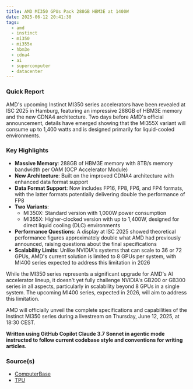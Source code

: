 ```yaml
---
title: AMD MI350 GPUs Pack 288GB HBM3E at 1400W
date: 2025-06-12 20:41:30
tags:
  - amd
  - instinct
  - mi350
  - mi355x
  - hbm3e
  - cdna4
  - ai
  - supercomputer
  - datacenter
---
```


### Quick Report

AMD\'s upcoming Instinct MI350 series accelerators have been revealed at ISC 2025 in Hamburg, featuring an impressive 288GB of HBM3E memory and the new CDNA4 architecture. Two days before AMD\'s official announcement, details have emerged showing that the MI355X variant will consume up to 1,400 watts and is designed primarily for liquid-cooled environments.
<!-- more -->

### Key Highlights

- **Massive Memory**: 288GB of HBM3E memory with 8TB/s memory bandwidth per OAM (OCP Accelerator Module)
- **New Architecture**: Built on the improved CDNA4 architecture with enhanced data format support
- **Data Format Support**: Now includes FP16, FP8, FP6, and FP4 formats, with the latter formats potentially delivering double the performance of FP8
- **Two Variants**:
  - MI350X: Standard version with 1,000W power consumption
  - MI355X: Higher-clocked version with up to 1,400W, designed for direct liquid cooling (DLC) environments
- **Performance Questions**: A display at ISC 2025 showed theoretical performance figures approximately double what AMD had previously announced, raising questions about the final specifications
- **Scalability Limits**: Unlike NVIDIA\'s systems that can scale to 36 or 72 GPUs, AMD\'s current solution is limited to 8 GPUs per system, with MI400 series expected to address this limitation in 2026

While the MI350 series represents a significant upgrade for AMD\'s AI accelerator lineup, it doesn't yet fully challenge NVIDIA\'s GB200 or GB300 series in all aspects, particularly in scalability beyond 8 GPUs in a single system. The upcoming MI400 series, expected in 2026, will aim to address this limitation.

AMD will officially unveil the complete specifications and capabilities of the Instinct MI350 series during a livestream on Thursday, June 12, 2025, at 18:30 CEST.

**Written using GitHub Copilot Claude 3.7 Sonnet in agentic mode instructed to follow current codebase style and conventions for writing articles.**

### Source(s)

- [ComputerBase][def]
- [TPU][def2]


[def]: https://www.computerbase.de/news/grafikkarten/amd-instinct-mi350-serie-288-gbyte-hbm3e-cdna-4-architektur-und-bis-zu-1-400-watt.93076/
[def2]: https://www.techpowerup.com/337940/amd-instinct-mi355x-draws-up-to-1-400-watts-in-oam-form-factor
